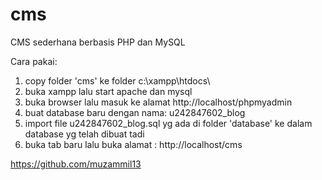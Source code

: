 # cms
CMS sederhana berbasis PHP dan MySQL

Cara pakai:
1. copy folder 'cms' ke folder c:\xampp\htdocs\
2. buka xampp lalu start apache dan mysql
3. buka browser lalu masuk ke alamat http://localhost/phpmyadmin
4. buat database baru dengan nama:  u242847602_blog
5. import file u242847602_blog.sql yg ada di folder 'database' ke dalam database yg telah dibuat tadi
6. buka tab baru lalu buka alamat : http://localhost/cms

https://github.com/muzammil13
